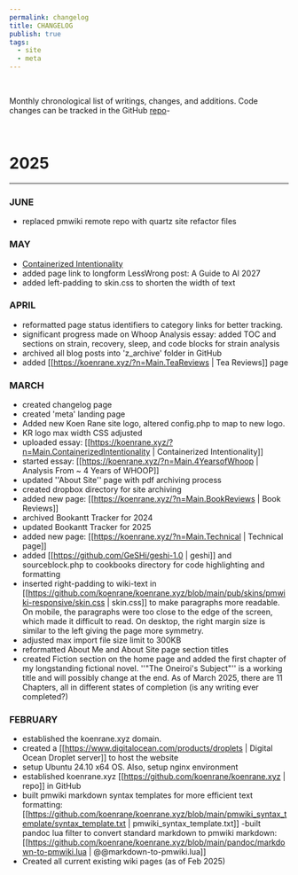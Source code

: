 ```yaml
---
permalink: changelog
title: CHANGELOG
publish: true
tags:
  - site
  - meta
---
```


</br>

Monthly chronological list of writings, changes, and additions. Code changes can be tracked in the GitHub [repo](https://github.com/koenrane/koenrane.xyz)-


</br>


# 2025
----
### JUNE
- replaced pmwiki remote repo with quartz site refactor files

### MAY
- [Containerized Intentionality](/containerized-intentionality)
- added page link to longform LessWrong post: A Guide to AI 2027
- added left-padding to skin.css to shorten the width of text



### APRIL
- reformatted page status identifiers to category links for better tracking.
- significant progress made on Whoop Analysis essay: added TOC and sections on strain, recovery, sleep, and code blocks for strain analysis
- archived all blog posts into 'z_archive' folder in GitHub
- added [[https://koenrane.xyz/?n=Main.TeaReviews | Tea Reviews]] page



### MARCH
- created changelog page
- created 'meta' landing page
- Added new Koen Rane site logo, altered config.php to map to new logo.
- KR logo max width CSS adjusted
- uploaded essay: [[https://koenrane.xyz/?n=Main.ContainerizedIntentionality | Containerized Intentionality]]
- started essay: [[https://koenrane.xyz/?n=Main.4YearsofWhoop | Analysis From ~ 4 Years of WHOOP]]
- updated ''About Site'' page with pdf archiving process
- created dropbox directory for site archiving
- added new page: [[https://koenrane.xyz/?n=Main.BookReviews | Book Reviews]]
- archived Bookantt Tracker for 2024
- updated Bookantt Tracker for 2025
- added new page: [[https://koenrane.xyz/?n=Main.Technical | Technical page]]
- added [[https://github.com/GeSHi/geshi-1.0 | geshi]] and sourceblock.php to cookbooks directory for code highlighting and formatting
- inserted right-padding to wiki-text in [[https://github.com/koenrane/koenrane.xyz/blob/main/pub/skins/pmwiki-responsive/skin.css | skin.css]] to make paragraphs more readable. On mobile, the paragraphs were too close to the edge of the screen, which made it difficult to read. On desktop, the right margin size is similar to the left giving the page more symmetry. 
- adjusted max import file size limit to 300KB
- reformatted About Me and About Site page section titles
- created Fiction section on the home page and added the first chapter of my longstanding fictional novel. ''"The Oneiroi's Subject"'' is a working title and will possibly change at the end. As of March 2025, there are 11 Chapters, all in different states of completion (is any writing ever completed?)





### FEBRUARY
- established the koenrane.xyz domain.
- created a [[https://www.digitalocean.com/products/droplets | Digital Ocean Droplet server]] to host the website
- setup Ubuntu 24.10 x64 OS. Also, setup nginx environment
- established koenrane.xyz [[https://github.com/koenrane/koenrane.xyz | repo]] in GitHub
- built pmwiki markdown syntax templates for more efficient text formatting: [[https://github.com/koenrane/koenrane.xyz/blob/main/pmwiki_syntax_template/syntax_template.txt | pmwiki_syntax_template.txt]]
-built pandoc lua filter to convert standard markdown to pmwiki markdown: [[https://github.com/koenrane/koenrane.xyz/blob/main/pandoc/markdown-to-pmwiki.lua | @@markdown-to-pmwiki.lua]]
- Created all current existing wiki pages (as of Feb 2025)
